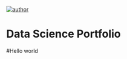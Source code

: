 [![author](https://img.shields.io/badge/author-alysson_guimarães-red.svg)](https://www.linkedin.com/in/guimaraesalysson/)

# Data Science Portfolio

#Hello world

